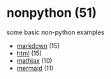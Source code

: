 # nonpython (51)
some basic non-python examples

+ [markdown](markdown/README.md) (15)
+ [html](html/README.md) (15)
+ [mathjax](mathjax/README.md) (10)
+ [mermaid](mermaid/README.md) (11)
